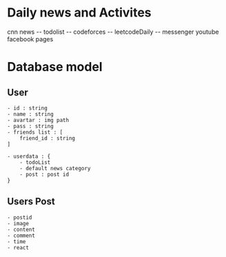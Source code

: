 
# Daily news and Activites
cnn news --
todolist --
codeforces --
leetcodeDaily --
messenger
youtube
facebook pages

# Database model

## User
    - id : string
    - name : string
    - avartar : img path
    - pass : string
    - friends list : [
        friend_id : string
    ]

    - userdata : {
        - todoList 
        - default news category
        - post : post id
    }

## Users Post 

    - postid
    - image 
    - content
    - comment
    - time 
    - react







